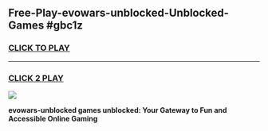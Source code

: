 
## Free-Play-evowars-unblocked-Unblocked-Games #gbc1z
<h3>
<a href="https://news.freeplayer.one?title=evowars-unblocked&ref=8M">CLICK TO PLAY</a></h3>
<hr>

<h3>
<a href="https://news.freeplayer.one?title=evowars-unblocked&ref=8M">CLICK 2 PLAY</a>
  
</h3>

<a href="https://news.freeplayer.one?title=evowars-unblocked&ref=8M"><img src="https://clearcache.store/games.png"></a>


**evowars-unblocked games unblocked: Your Gateway to Fun and Accessible Online Gaming**
